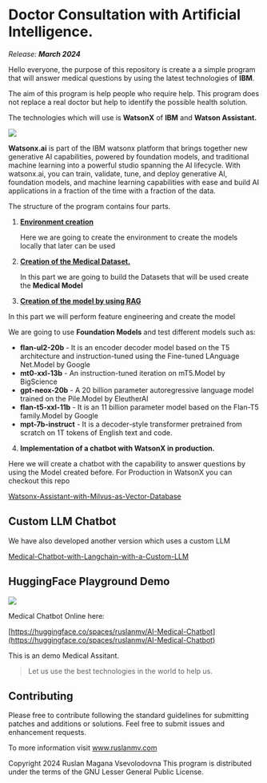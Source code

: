 # Doctor Consultation with Artificial Intelligence.

*Release:  **March 2024***

Hello everyone,  the purpose of this repository is  create a  a simple program that will answer medical questions by using the latest technologies of **IBM**.

The aim of this program is help people who require help.  This program does not replace a real doctor but help to identify the possible health solution.

The technologies which will use is **WatsonX** of **IBM** and **Watson Assistant.**

![](assets/images/posts/README/im-778762.png)

**Watsonx.ai** is part of the IBM watsonx platform that brings together new generative AI capabilities, powered by foundation models, and traditional machine learning into a powerful studio spanning the AI lifecycle. With watsonx.ai, you can train, validate, tune, and deploy generative AI, foundation models, and machine learning capabilities with ease and build AI applications in a fraction of the time with a fraction of the data.

The structure of the program contains four parts.

1. [**Environment creation**](./1-Environment/README.md)

   Here we are going to create the environment to create the models locally that later can be used

2. [**Creation of the Medical Dataset.**](./2-Data/README.md)

   In this part we are going to build the Datasets that will be used create the **Medical Model**

3. [**Creation of the model by using RAG**](./3-Modeling/README.md)

In this part we will perform feature engineering and create the model

We are going to use  **Foundation Models**  and test different models such as:

- **flan-ul2-20b**  - It is an encoder decoder model based on the T5 architecture and instruction-tuned using the Fine-tuned LAnguage Net.Model by Google
- **mt0-xxl-13b**  - An instruction-tuned iteration on mT5.Model by BigScience
- **gpt-neox-20b** - A 20 billion parameter autoregressive language model trained on the Pile.Model by EleutherAI
- **flan-t5-xxl-11b**  - It is an 11 billion parameter model based on the Flan-T5 family.Model by Google
- **mpt-7b-instruct**  - It is a decoder-style transformer pretrained from scratch on 1T tokens of English text and code. 

4. **Implementation of a chatbot with WatsonX in production.**

Here we will create a chatbot with the capability to answer questions by using the Model created before.
For Production in WatsonX you can checkout this repo


[Watsonx-Assistant-with-Milvus-as-Vector-Database](https://github.com/ruslanmv/Watsonx-Assistant-with-Milvus-as-Vector-Database)


## Custom LLM Chatbot
We have also developed another version which uses a custom LLM 

[Medical-Chatbot-with-Langchain-with-a-Custom-LLM](https://github.com/ruslanmv/Medical-Chatbot-with-Langchain-with-a-Custom-LLM)

## HuggingFace Playground Demo 

[![](assets/images/posts/README/future.jpg)](https://huggingface.co/spaces/ruslanmv/AI-Medical-Chatbot)






Medical Chatbot Online here:

[https://huggingface.co/spaces/ruslanmv/AI-Medical-Chatbot](https://huggingface.co/spaces/ruslanmv/AI-Medical-Chatbot)

This is an demo Medical Assitant.


> Let us use the best technologies in the world to help us. 

## Contributing

Please free to contribute following the standard guidelines for submitting patches and additions or solutions. Feel free to submit issues and enhancement requests.

To more information visit www.ruslanmv.com

Copyright 2024 Ruslan Magana Vsevolodovna This program is distributed under the terms of the GNU Lesser General Public License.





